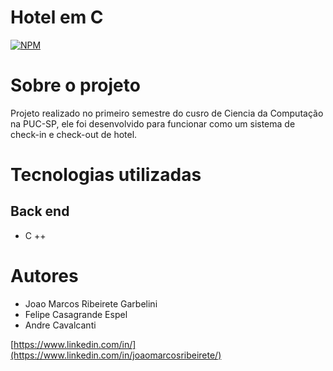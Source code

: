 # Hotel em C
[![NPM](https://img.shields.io/npm/l/react)](https://github.com/joaomarcosribeiretee/Hotel_LIC/blob/main/LICENSE) 

# Sobre o projeto

Projeto realizado no primeiro semestre do cusro de Ciencia da Computação na PUC-SP, ele foi desenvolvido para funcionar como um sistema de check-in e check-out de hotel.

# Tecnologias utilizadas
## Back end
- C ++

# Autores

- Joao Marcos Ribeirete Garbelini
- Felipe Casagrande Espel
- Andre Cavalcanti

[https://www.linkedin.com/in/](https://www.linkedin.com/in/joaomarcosribeirete/)
